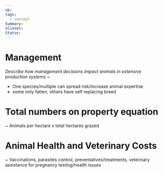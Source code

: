 ```yaml
---
up: 
tags:
  - concept
Summary: 
aliases: 
Status:
---
```

# Management
*Describe how management decisions impact animals in extensive production systems*
~
- One species/multiple can spread risk/increase animal expertise
- some only fatten, others have self replacing breed

# Total numbers on property equation
~
Animals per hectare x total hectares grazed
<!--SR:!2025-03-08,3,250-->


# Animal Health and Veterinary Costs
~
Vaccinations,  parasites control, preventatives/treatments, veterinary assistance for pregnancy testing/health issues